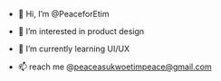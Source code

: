 - 👋 Hi, I’m @PeaceforEtim
- 👀 I’m interested in product design
- 🌱 I’m currently learning UI/UX

- 📫 reach me @peaceasukwoetimpeace@gmail.com

<!---
PeaceforEtim/PeaceforEtim is a ✨ special ✨ repository because its `README.md` (this file) appears on your GitHub profile.
You can click the Preview link to take a look at your changes.
--->
